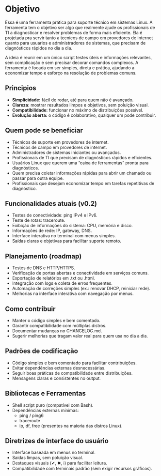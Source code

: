 # Objetivo

Essa é uma ferramenta prática para suporte técnico em sistemas Linux. A ferramenta tem o objetivo ser algo que realmente ajude os profissionais de TI a diagnosticar e resolver problemas de forma mais eficiente. Ela é projetada pra servir tanto a tecnicos de campo em provedores de internet quanto para usuarios e administradores de sistemas, que precisam de diagnósticos rápidos no dia a dia.

A ideia é reunir em um único script testes úteis e informações relevantes, sem complicação e sem precisar decorar comandos complexos. A ferramenta é focada em ser simples, direta e prática, ajudando a economizar tempo e esforço na resolução de problemas comuns.

## Principios

- **Simplicidade:** fácil de rodar, até para quem não é avançado.
- **Clareza:** mostrar resultados limpos e objetivos, sem poluição visual.
- **Compatibilidade:** funcionar no máximo de distribuições possível.
- **Evolução aberta:** o código é colaborativo, qualquer um pode contribuir.

## Quem pode se beneficiar

- Técnicos de suporte em provedores de internet.
- Técnicos de campo em provedores de internet.
- Administradores de sistemas iniciantes ou avançados.
- Profissionais de TI que precisam de diagnósticos rápidos e eficientes.
- Usuários Linux que querem uma “caixa de ferramentas” pronta para diagnósticos.
- Quem precisa coletar informações rápidas para abrir um chamado ou passar para outra equipe.
- Profissionais que desejam economizar tempo em tarefas repetitivas de diagnóstico.

## Funcionalidades atuais (v0.2)

- Testes de conectividade: ping IPv4 e IPv6.
- Teste de rotas: traceroute.
- Exibição de informações do sistema: CPU, memória e disco.
- Informações de rede: IP, gateway, DNS.
- Interface interativa no terminal com menus simples.
- Saídas claras e objetivas para facilitar suporte remoto.

## Planejamento (roadmap)

- Testes de DNS e HTTP/HTTPS.
- Verificação de portas abertas e conectividade em serviços comuns.
- Exportação de relatórios em .txt ou .html.
- Integração com logs e coleta de erros frequentes.
- Automação de correções simples (ex.: renovar DHCP, reiniciar rede).
- Melhorias na interface interativa com navegação por menus.

## Como contribuir

- Manter o código simples e bem comentado.
- Garantir compatibilidade com múltiplas distros.
- Documentar mudanças no CHANGELOG.md.
- Sugerir melhorias que tragam valor real para quem usa no dia a dia.

## Padrões de codificação

- Código simples e bem comentado para facilitar contribuições.
- Evitar dependências externas desnecessárias.
- Seguir boas práticas de compatibilidade entre distribuições.
- Mensagens claras e consistentes no output.

## Bibliotecas e Ferramentas

- Shell script puro (compatível com Bash).
- Dependências externas mínimas:
    - ping / ping6
    - traceroute
    - ip, df, free (presentes na maioria das distros Linux).

## Diretrizes de interface do usuário

- Interface baseada em menus no terminal.
- Saídas limpas, sem poluição visual.
- Destaques visuais (✔, ✖, ℹ) para facilitar leitura.
- Compatibilidade com terminais padrão (sem exigir recursos gráficos).